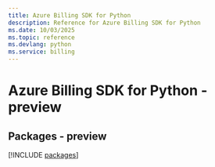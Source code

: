 ```yaml
---
title: Azure Billing SDK for Python
description: Reference for Azure Billing SDK for Python
ms.date: 10/03/2025
ms.topic: reference
ms.devlang: python
ms.service: billing
---
```

# Azure Billing SDK for Python - preview
## Packages - preview
[!INCLUDE [packages](billing-index.md)]